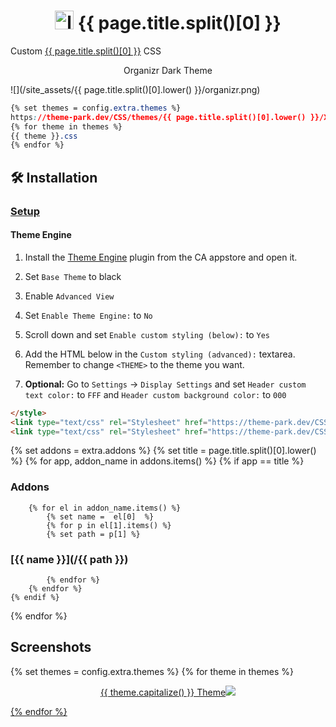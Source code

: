 <h1 align="center"> <img src="/site_assets/{{ page.title.split()[0].lower() }}/logo.png" alt="logo" width="30" height="30"> {{ page.title.split()[0] }}</h1>

Custom [{{ page.title.split()[0] }}](https://unraid.net) CSS

<p align="center"> Organizr Dark Theme </p>

![](/site_assets/{{ page.title.split()[0].lower() }}/organizr.png)

```css
{% set themes = config.extra.themes %}
https://theme-park.dev/CSS/themes/{{ page.title.split()[0].lower() }}/XXX.css
{% for theme in themes %}
{{ theme }}.css
{% endfor %}
```

## 🛠️ Installation

### [Setup](/setup)

#### Theme Engine

1. Install the [Theme Engine](https://forums.unraid.net/topic/87126-plugin-theme-engine-a-webgui-styler/) plugin from the CA appstore and open it.
2. Set `Base Theme` to black
3. Enable `Advanced View`
4. Set `Enable Theme Engine:` to `No`
5. Scroll down and set `Enable custom styling (below):` to `Yes`
6. Add the HTML below in the `Custom styling (advanced):` textarea. Remember to change `<THEME>` to the theme you want.

7. **Optional:** Go to `Settings` -> `Display Settings` and set `Header custom text color:` to `FFF` and `Header custom background color:` to `000`

```html
</style>
<link type="text/css" rel="Stylesheet" href="https://theme-park.dev/CSS/themes/unraid/unraid-base.css" />
<link type="text/css" rel="Stylesheet" href="https://theme-park.dev/CSS/variables/<THEME>.css" />
```

{% set addons = extra.addons %}
{% set title = page.title.split()[0].lower() %}
{% for app, addon_name in addons.items() %}
    {% if app  ==  title %}

### Addons

        {% for el in addon_name.items() %}
            {% set name =  el[0]  %}
            {% for p in el[1].items() %}
            {% set path = p[1] %}

### [{{ name }}](/{{ path }})

            {% endfor %}
        {% endfor %}
    {% endif %}
{% endfor %}

## Screenshots

{% set themes = config.extra.themes %}
{% for theme in themes %}
<p align="center">  
<a href="/site_assets/{{ page.title.split()[0].lower() }}/{{ theme }}.png">{{ theme.capitalize() }} Theme<img src="/site_assets/{{ page.title.split()[0].lower() }}/{{ theme }}.png"></img>
</p>
{% endfor %}
